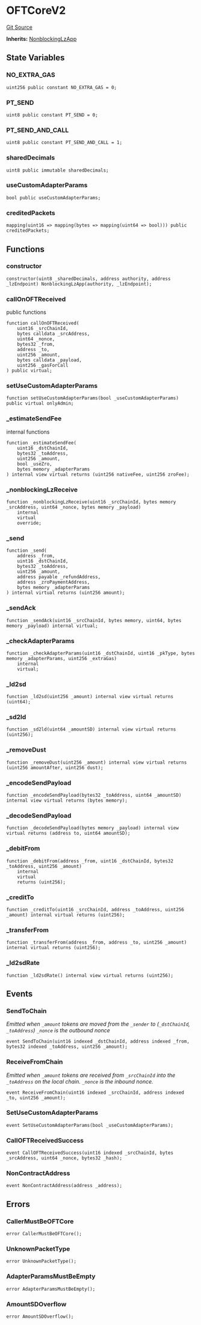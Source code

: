# OFTCoreV2

[Git Source](https://github.com/manifoldfinance/mevETH2/blob/b0e2069a5fc2dbba164002d348bd88f3539a53df/src/layerZero/oft/OFTCoreV2.sol)

**Inherits:**
[NonblockingLzApp](/src/layerZero/lzApp/NonblockingLzApp.sol/abstract.NonblockingLzApp.md)

## State Variables

### NO_EXTRA_GAS

```solidity
uint256 public constant NO_EXTRA_GAS = 0;
```

### PT_SEND

```solidity
uint8 public constant PT_SEND = 0;
```

### PT_SEND_AND_CALL

```solidity
uint8 public constant PT_SEND_AND_CALL = 1;
```

### sharedDecimals

```solidity
uint8 public immutable sharedDecimals;
```

### useCustomAdapterParams

```solidity
bool public useCustomAdapterParams;
```

### creditedPackets

```solidity
mapping(uint16 => mapping(bytes => mapping(uint64 => bool))) public creditedPackets;
```

## Functions

### constructor

```solidity
constructor(uint8 _sharedDecimals, address authority, address _lzEndpoint) NonblockingLzApp(authority, _lzEndpoint);
```

### callOnOFTReceived

public functions

```solidity
function callOnOFTReceived(
    uint16 _srcChainId,
    bytes calldata _srcAddress,
    uint64 _nonce,
    bytes32 _from,
    address _to,
    uint256 _amount,
    bytes calldata _payload,
    uint256 _gasForCall
) public virtual;
```

### setUseCustomAdapterParams

```solidity
function setUseCustomAdapterParams(bool _useCustomAdapterParams) public virtual onlyAdmin;
```

### \_estimateSendFee

internal functions

```solidity
function _estimateSendFee(
    uint16 _dstChainId,
    bytes32 _toAddress,
    uint256 _amount,
    bool _useZro,
    bytes memory _adapterParams
) internal view virtual returns (uint256 nativeFee, uint256 zroFee);
```

### \_nonblockingLzReceive

```solidity
function _nonblockingLzReceive(uint16 _srcChainId, bytes memory _srcAddress, uint64 _nonce, bytes memory _payload)
    internal
    virtual
    override;
```

### \_send

```solidity
function _send(
    address _from,
    uint16 _dstChainId,
    bytes32 _toAddress,
    uint256 _amount,
    address payable _refundAddress,
    address _zroPaymentAddress,
    bytes memory _adapterParams
) internal virtual returns (uint256 amount);
```

### \_sendAck

```solidity
function _sendAck(uint16 _srcChainId, bytes memory, uint64, bytes memory _payload) internal virtual;
```

### \_checkAdapterParams

```solidity
function _checkAdapterParams(uint16 _dstChainId, uint16 _pkType, bytes memory _adapterParams, uint256 _extraGas)
    internal
    virtual;
```

### \_ld2sd

```solidity
function _ld2sd(uint256 _amount) internal view virtual returns (uint64);
```

### \_sd2ld

```solidity
function _sd2ld(uint64 _amountSD) internal view virtual returns (uint256);
```

### \_removeDust

```solidity
function _removeDust(uint256 _amount) internal view virtual returns (uint256 amountAfter, uint256 dust);
```

### \_encodeSendPayload

```solidity
function _encodeSendPayload(bytes32 _toAddress, uint64 _amountSD) internal view virtual returns (bytes memory);
```

### \_decodeSendPayload

```solidity
function _decodeSendPayload(bytes memory _payload) internal view virtual returns (address to, uint64 amountSD);
```

### \_debitFrom

```solidity
function _debitFrom(address _from, uint16 _dstChainId, bytes32 _toAddress, uint256 _amount)
    internal
    virtual
    returns (uint256);
```

### \_creditTo

```solidity
function _creditTo(uint16 _srcChainId, address _toAddress, uint256 _amount) internal virtual returns (uint256);
```

### \_transferFrom

```solidity
function _transferFrom(address _from, address _to, uint256 _amount) internal virtual returns (uint256);
```

### \_ld2sdRate

```solidity
function _ld2sdRate() internal view virtual returns (uint256);
```

## Events

### SendToChain

_Emitted when `_amount` tokens are moved from the `_sender` to (`_dstChainId`, `_toAddress`)
`_nonce` is the outbound nonce_

```solidity
event SendToChain(uint16 indexed _dstChainId, address indexed _from, bytes32 indexed _toAddress, uint256 _amount);
```

### ReceiveFromChain

_Emitted when `_amount` tokens are received from `_srcChainId` into the `_toAddress` on the local chain.
`_nonce` is the inbound nonce._

```solidity
event ReceiveFromChain(uint16 indexed _srcChainId, address indexed _to, uint256 _amount);
```

### SetUseCustomAdapterParams

```solidity
event SetUseCustomAdapterParams(bool _useCustomAdapterParams);
```

### CallOFTReceivedSuccess

```solidity
event CallOFTReceivedSuccess(uint16 indexed _srcChainId, bytes _srcAddress, uint64 _nonce, bytes32 _hash);
```

### NonContractAddress

```solidity
event NonContractAddress(address _address);
```

## Errors

### CallerMustBeOFTCore

```solidity
error CallerMustBeOFTCore();
```

### UnknownPacketType

```solidity
error UnknownPacketType();
```

### AdapterParamsMustBeEmpty

```solidity
error AdapterParamsMustBeEmpty();
```

### AmountSDOverflow

```solidity
error AmountSDOverflow();
```
